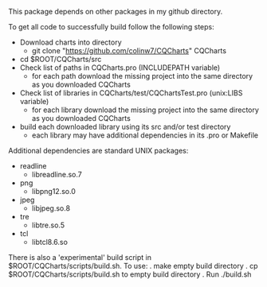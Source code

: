 This package depends on other packages in my github directory.

To get all code to successfully build follow the following steps:
 + Download charts into directory
   + git clone "https://github.com/colinw7/CQCharts" CQCharts
 + cd $ROOT/CQCharts/src
 + Check list of paths in CQCharts.pro (INCLUDEPATH variable)
   + for each path download the missing project into the same directory as you downloaded CQCharts
 + Check list of libraries in CQCharts/test/CQChartsTest.pro (unix:LIBS variable)
   + for each library download the missing project into the same directory as you downloaded CQCharts
 + build each downloaded library using its src and/or test directory
   + each library may have additional dependencies in its .pro or Makefile

Additional dependencies are standard UNIX packages:
 + readline
   + libreadline.so.7
 + png
   + libpng12.so.0
 + jpeg
   + libjpeg.so.8
 + tre
   + libtre.so.5
 + tcl
   + libtcl8.6.so

There is also a 'experimental' build script in $ROOT/CQCharts/scripts/build.sh. To use:
 . make empty build directory
 . cp $ROOT/CQCharts/scripts/build.sh to empty build directory
 . Run ./build.sh
